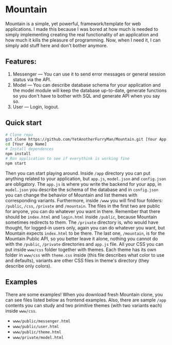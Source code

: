 # Mountain
Mountain is a simple, yet powerful, framework/template for web applications. I made this because I was bored at how much is needed to simply implementing creating the real functionality of an application and how much it kills the pleasure of programming. Now, when I need it, I can simply add stuff here and don't bother anymore.

## Features:
1. Messenger — You can use it to send error messages or general session status via the API.
2. Model — You can describe database schema for your application and the model module will keep the database up-to-date, generate functions so you don't have to bother with SQL and generate API when you say so.
3. User — Login, logout.

## Quick start
```bash
# Clone repo
git clone https://github.com/YetAnotherFurryMan/Mountain.git [Your App Name]
cd [Your App Name]
# Install dependences
npm install
# Run application to see if everythink is working fine
npm start
```
Then you can start playing around. Inside `/app` directory you can put anything related to your application, but `app.js`, `model.json` and `config.json` are obligatory. The `app.js` is where you write the backend for your app, in `model.json` you describe the schema of the database and in `config.json` you can change the behavior of Mountain and list themes with corresponding variants. Furthermore, inside `/www` you will find four folders: `/public`, `/css`, `/private` and `/mountain`. The files in the first two are public for anyone, you can do whatever you want in there. Remember that there should be `index.html` and `login.html` inside `/public`, because Mountain sometimes redirects to them. The `/private` directory is, who would have thought, for logged-in users only, again you can do whatever you want, but Mountain expects `index.html` to be there. The last one, `/mountain`, is for the Mountain Public API, so you better leave it alone, nothing you cannot do with the `/public`, `/private` directories and `app.js` file. All your CSS you can put inside `www/css` folder together with themes. Each theme has its own folder in `www/css` with `theme.css` inside (this file describes what color to use and defaults), variants are other CSS files in theme's directory (they describe only colors).

## Examples
There are some examples! When you download fresh Mountain clone, you can see files listed below as frontend examples. Also, there are sample `/app` contents you can study and two primitive themes (with two variants each) inside `www/css`.

- `www/public/messenger.html`
- `www/public/user.html`
- `www/public/theme.html`
- `www/private/model.html`
